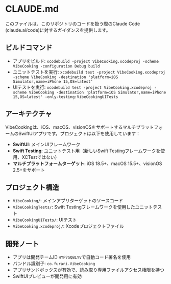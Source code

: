 # CLAUDE.md

このファイルは、このリポジトリのコードを扱う際のClaude Code (claude.ai/code)に対するガイダンスを提供します。

## ビルドコマンド

- アプリをビルド: `xcodebuild -project VibeCooking.xcodeproj -scheme VibeCooking -configuration Debug build`
- ユニットテストを実行: `xcodebuild test -project VibeCooking.xcodeproj -scheme VibeCooking -destination 'platform=iOS Simulator,name=iPhone 15,OS=latest'`
- UIテストを実行: `xcodebuild test -project VibeCooking.xcodeproj -scheme VibeCooking -destination 'platform=iOS Simulator,name=iPhone 15,OS=latest' -only-testing:VibeCookingUITests`

## アーキテクチャ

VibeCookingは、iOS、macOS、visionOSをサポートするマルチプラットフォームのSwiftUIアプリです。プロジェクトは以下を使用しています：

- **SwiftUI**: メインUIフレームワーク
- **Swift Testing**: ユニットテスト用（新しいSwift Testingフレームワークを使用、XCTestではない）
- **マルチプラットフォームターゲット**: iOS 18.5+、macOS 15.5+、visionOS 2.5+をサポート

## プロジェクト構造

- `VibeCooking/`: メインアプリターゲットのソースコード
- `VibeCookingTests/`: Swift Testingフレームワークを使用したユニットテスト
- `VibeCookingUITests/`: UIテスト
- `VibeCooking.xcodeproj/`: Xcodeプロジェクトファイル

## 開発ノート

- アプリは開発チームID `4YP7SQBLYV`で自動コード署名を使用
- バンドル識別子: `co.furari.VibeCooking`
- アプリサンドボックスが有効で、読み取り専用ファイルアクセス権限を持つ
- SwiftUIプレビューが開発用に有効